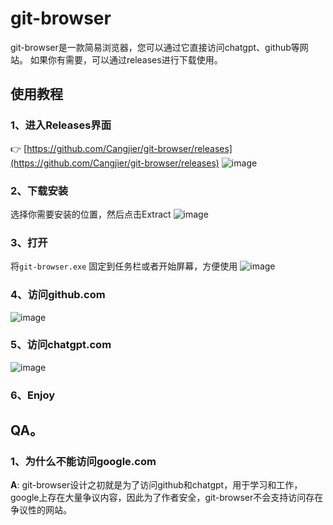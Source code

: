 # git-browser
git-browser是一款简易浏览器，您可以通过它直接访问chatgpt、github等网站。
如果你有需要，可以通过releases进行下载使用。
## 使用教程
### 1、进入Releases界面
👉 [https://github.com/Cangjier/git-browser/releases](https://github.com/Cangjier/git-browser/releases)
![image](https://github.com/user-attachments/assets/7c3a6b07-3340-4da8-953f-5091b16e6b6c)
### 2、下载安装
选择你需要安装的位置，然后点击Extract
![image](https://github.com/user-attachments/assets/7dd80d2d-1590-4324-b974-72931d4e97b7)
### 3、打开
将`git-browser.exe` 固定到任务栏或者开始屏幕，方便使用
![image](https://github.com/user-attachments/assets/c25df9f7-74af-49d6-ae67-52c1eab3d8bd)
### 4、访问github.com
![image](https://github.com/user-attachments/assets/14b1ed04-ef62-4adb-aea7-b6eafb44d120)
### 5、访问chatgpt.com
![image](https://github.com/user-attachments/assets/3340bb13-4525-412d-b1b0-7123fe07c4f7)
### 6、Enjoy

## QA。
### 1、为什么不能访问google.com
**A**: git-browser设计之初就是为了访问github和chatgpt，用于学习和工作，google上存在大量争议内容，因此为了作者安全，git-browser不会支持访问存在争议性的网站。
